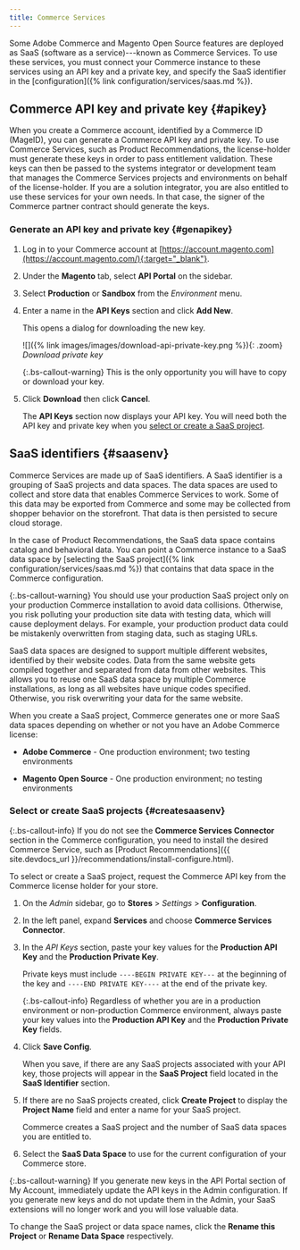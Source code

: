 ```yaml
---
title: Commerce Services
---
```


Some Adobe Commerce and Magento Open Source features are deployed as SaaS (software as a service)---known as Commerce Services. To use these services, you must connect your Commerce instance to these services using an API key and a private key, and specify the SaaS identifier in the [configuration]({% link configuration/services/saas.md %}).

## Commerce API key and private key {#apikey}

When you create a Commerce account, identified by a Commerce ID (MageID), you can generate a Commerce API key and private key. To use Commerce Services, such as Product Recommendations, the license-holder must generate these keys in order to pass entitlement validation. These keys can then be passed to the systems integrator or development team that manages the Commerce Services projects and environments on behalf of the license-holder. If you are a solution integrator, you are also entitled to use these services for your own needs. In that case, the signer of the Commerce partner contract should generate the keys.

### Generate an API key and private key {#genapikey}

1. Log in to your Commerce account at [https://account.magento.com](https://account.magento.com/){:target="_blank"}.

1. Under the **Magento** tab, select **API Portal** on the sidebar.

1. Select **Production** or **Sandbox** from the _Environment_ menu.

1. Enter a name in the **API Keys** section and click **Add New**.

   This opens a dialog for downloading the new key.

   ![]({% link images/images/download-api-private-key.png %}){: .zoom}
   _Download private key_

   {:.bs-callout-warning}
   This is the only opportunity you will have to copy or download your key.

1. Click **Download** then click **Cancel**.

   The **API Keys** section now displays your API key. You will need both the API key and private key when you [select or create a SaaS project](#createsaasenv).

## SaaS identifiers {#saasenv}

Commerce Services are made up of SaaS identifiers. A SaaS identifier is a grouping of SaaS projects and data spaces. The data spaces are used to collect and store data that enables Commerce Services to work. Some of this data may be exported from Commerce and some may be collected from shopper behavior on the storefront. That data is then persisted to secure cloud storage.

In the case of Product Recommendations, the SaaS data space contains catalog and behavioral data. You can point a Commerce instance to a SaaS data space by [selecting the SaaS project]({% link configuration/services/saas.md %}) that contains that data space in the Commerce configuration.

{:.bs-callout-warning}
You should use your production SaaS project only on your production Commerce installation to avoid data collisions. Otherwise, you risk polluting your production site data with testing data, which will cause deployment delays. For example, your production product data could be mistakenly overwritten from staging data, such as staging URLs.

SaaS data spaces are designed to support multiple different websites, identified by their website codes. Data from the same website gets compiled together and separated from data from other websites. This allows you to reuse one SaaS data space by multiple Commerce installations, as long as all websites have unique codes specified. Otherwise, you risk overwriting your data for the same website.

When you create a SaaS project, Commerce generates one or more SaaS data spaces depending on whether or not you have an Adobe Commerce license:

- **Adobe Commerce** - One production environment; two testing environments

- **Magento Open Source** - One production environment; no testing environments

### Select or create SaaS projects {#createsaasenv}

{:.bs-callout-info}
If you do not see the **Commerce Services Connector** section in the Commerce configuration, you need to install the desired Commerce Service, such as [Product Recommendations]({{ site.devdocs_url }}/recommendations/install-configure.html).

To select or create a SaaS project, request the Commerce API key from the Commerce license holder for your store.

1. On the _Admin_ sidebar, go to **Stores** > _Settings_ > **Configuration**.

1. In the left panel, expand **Services** and choose **Commerce Services Connector**.

1. In the _API Keys_ section, paste your key values for the **Production API Key** and the **Production Private Key**.

   Private keys must include `----BEGIN PRIVATE KEY---` at the beginning of the key and `----END PRIVATE KEY----` at the end of the private key.

   {:.bs-callout-info}
   Regardless of whether you are in a production environment or non-production Commerce environment, always paste your key values into the **Production API Key** and the **Production Private Key** fields.

1. Click **Save Config**.

   When you save, if there are any SaaS projects associated with your API key, those projects will appear in the **SaaS Project** field located in the **SaaS Identifier** section.

1. If there are no SaaS projects created, click **Create Project** to display the **Project Name** field and enter a name for your SaaS project.

   Commerce creates a SaaS project and the number of SaaS data spaces you are entitled to.

1. Select the **SaaS Data Space** to use for the current configuration of your Commerce store.

{:.bs-callout-warning}
If you generate new keys in the API Portal section of My Account, immediately update the API keys in the Admin configuration. If you generate new keys and do not update them in the Admin, your SaaS extensions will no longer work and you will lose valuable data.

To change the SaaS project or data space names, click the **Rename this Project** or **Rename Data Space** respectively.
